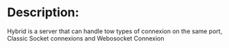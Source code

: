 Description:
===========
Hybrid is a server that can handle tow types of connexion on the same port, Classic Socket connexions and Webosocket Connexion

